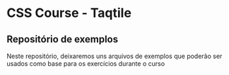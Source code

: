 # CSS Course - Taqtile

## Repositório de exemplos

Neste repositório, deixaremos uns arquivos de exemplos que poderão ser usados como base para os exercícios durante o curso

